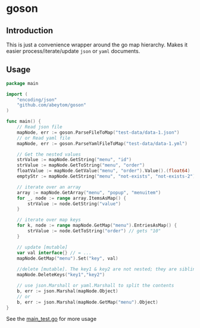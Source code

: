 # goson

Introduction
------------

This is just a convenience wrapper around the go map hierarchy. Makes it easier process/iterate/update `json` or `yaml`
documents.

Usage
-----

```go
package main

import (
	"encoding/json"
	"github.com/abeytom/goson"
)

func main() {
	// Read json file
	mapNode, err := goson.ParseFileToMap("test-data/data-1.json")
	// or Read yaml file
	mapNode, err := goson.ParseYamlFileToMap("test-data/data-1.yml")

	// Get the nested values
	strValue := mapNode.GetString("menu", "id")                         // gets "file"
	strValue := mapNode.GetToString("menu", "order")                    // gets "10"
	floatValue := mapNode.GetValue("menu", "order").Value().(float64)   // get 10
	emptyStr := mapNode.GetString("menu", "not-exists", "not-exists-2") // gets ""

	// iterate over an array
	array := mapNode.GetArray("menu", "popup", "menuitem")
	for _, node := range array.ItemsAsMap() {
		strValue := node.GetString("value")
	}

	// iterate over map keys
	for k, node := range mapNode.GetMap("menu").EntriesAsMap() {
		strValue := node.GetToString("order") // gets "10"
	}

	// update [mutable]
	var val interface{} // = ...
	mapNode.GetMap("menu").Set("key", val)
	
	//delete [mutable]. The key1 & key2 are not nested; they are siblings
	mapNode.DeleteKeys("key1","key2")

	// use json.Marshall or yaml.Marshall to split the contents
	b, err := json.Marshal(mapNode.Object)
	// or 
	b, err := json.Marshal(mapNode.GetMap("menu").Object)
}
```

See the [main_test.go](main_test.go) for more usage



